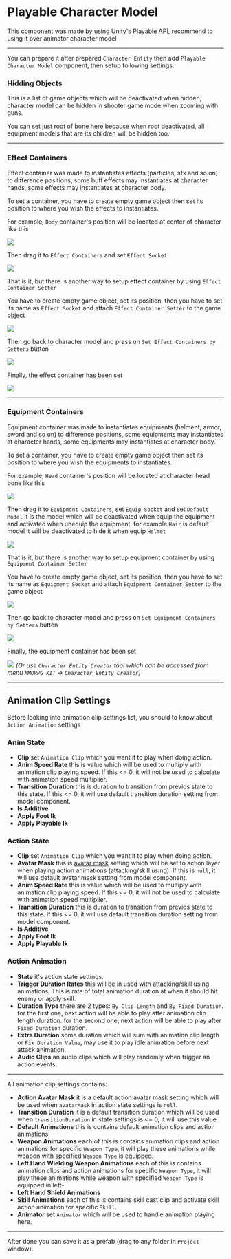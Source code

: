 # Playable Character Model

This component was made by using Unity's [Playable API](https://docs.unity3d.com/Manual/Playables.html), recommend to using it over animator character model

* * *

You can prepare it after prepared `Character Entity` then add `Playable Character Model` component, then setup following settings:

### Hidding Objects

This is a list of game objects which will be deactivated when hidden, character model can be hidden in shooter game mode when zooming with guns.

You can set just root of bone here because when root deactivated, all equipment models that are its children will be hidden too.

* * *

### Effect Containers

Effect container was made to instantiates effects (particles, sfx and so on) to difference positions, some buff effects may instantiates at character hands, some effects may instantiates at character body.

To set a container, you have to create empty game object then set its position to where you wish the effects to instantiates.

For example, `Body` container's position will be located at center of character like this

![](../images/105/1.png)

Then drag it to `Effect Containers` and set `Effect Socket`

![](../images/105/2.png)

That is it, but there is another way to setup effect container by using `Effect Container Setter`

You have to create empty game object, set its position, then you have to set its name as `Effect Socket` and attach `Effect Container Setter` to the game object

![](../images/105/3.png)

Then go back to character model and press on `Set Effect Containers by Setters` button

![](../images/105/4.png)

Finally, the effect container has been set

![](../images/105/5.png)

* * *

### Equipment Containers

Equipment container was made to instantiates equipments (helment, armor, sword and so on) to difference positions, some equipments may instantiates at character hands, some equipments may instantiates at character body.

To set a container, you have to create empty game object then set its position to where you wish the equipments to instantiates.

For example, `Head` container's position will be located at character head bone like this

![](../images/105/6.png)

Then drag it to `Equipment Containers`, set `Equip Socket` and set `Default Model` it is the model which will be deactivated when equip the equipment and activated when unequip the equipment, for example `Hair` is default model it will be deactivated to hide it when equip `Helmet`

![](../images/105/7.png)

That is it, but there is another way to setup equipment container by using `Equipment Container Setter`

You have to create empty game object, set its position, then you have to set its name as `Equipment Socket` and attach `Equipment Container Setter` to the game object

![](../images/105/8.png)

Then go back to character model and press on `Set Equipment Containers by Setters` button

![](../images/105/9.png)

Finally, the equipment container has been set

![](../images/105/10.png)
*(Or use `Character Entity Creator` tool which can be accessed from menu `MMORPG KIT` -> `Character Entity Creator`)*

* * *

## Animation Clip Settings

Before looking into animation clip settings list, you should to know about `Action Animation` settings

### Anim State

* **Clip** set `Animation Clip` which you want it to play when doing action.
* **Anim Speed Rate** this is value which will be used to multiply with animation clip playing speed. If this <= 0, it will not be used to calculate with animation speed multiplier.
* **Transition Duration** this is duration to transition from previos state to this state. If this <= 0, it will use default transition duration setting from model component.
* **Is Additive**
* **Apply Foot Ik**
* **Apply Playable Ik**

### Action State

* **Clip** set `Animation Clip` which you want it to play when doing action.
* **Avatar Mask** this is [avatar mask](https://docs.unity3d.com/Manual/class-AvatarMask.html) setting which will be set to action layer when playing action animations (attacking/skill using). If this is `null`, it will use default avatar mask setting from model component.
* **Anim Speed Rate** this is value which will be used to multiply with animation clip playing speed. If this <= 0, it will not be used to calculate with animation speed multiplier.
* **Transition Duration** this is duration to transition from previos state to this state. If this <= 0, it will use default transition duration setting from model component.
* **Is Additive**
* **Apply Foot Ik**
* **Apply Playable Ik**

### Action Animation

* **State** it's action state settings.
* **Trigger Duration Rates** this will be in used with attacking/skill using animations, This is rate of total animation duration at when it should hit enemy or apply skill.
* **Duration Type** there are 2 types: `By Clip Length` and `By Fixed Duration`. for the first one, next action will be able to play after animation clip length duration. for the second one, next action will be able to play after `Fixed Duration` duration.
* **Extra Duration** some duration which will sum with animation clip length or `Fix Duration Value`, may use it to play idle animation before next attack animation.
* **Audio Clips** an audio clips which will play randomly when trigger an action events.

* * *

All animation clip settings contains:

* **Action Avatar Mask** it is a default action avatar mask setting which will be used when `avatarMask` in action state settings is `null`.
* **Transition Duration** it is a default transition duration which will be used when `transitionDuration` in state settings is <= 0, it will use this value.
* **Default Animations** this is contains default animation clips and action animations
* **Weapon Animations** each of this is contains animation clips and action animations for specific `Weapon Type`, it will play these animations while weapon with specified `Weapon Type` is equipped.
* **Left Hand Wielding Weapon Animations** each of this is contains animation clips and action animations for specific `Weapon Type`, it will play these animations while weapon with specified `Weapon Type` is equipped in left-.
* **Left Hand Shield Animations**
* **Skill Animations** each of this is contains skill cast clip and activate skill action animation for specific `Skill`.
* **Animator** set `Animator` which will be used to handle animation playing here.

* * *

After done you can save it as a prefab (drag to any folder in `Project` window).
<!--stackedit_data:
eyJoaXN0b3J5IjpbMTUxNjgyMDU1Ml19
-->